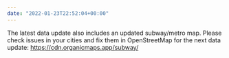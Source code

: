 ```yaml
---
date: "2022-01-23T22:52:04+00:00"
---
```


The latest data update also includes an updated subway/metro map. Please check issues in your cities and fix them in OpenStreetMap for the next data update: <https://cdn.organicmaps.app/subway/>